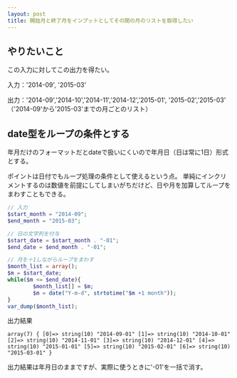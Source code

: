 ```yaml
---
layout: post
title: 開始月と終了月をインプットとしてその間の月のリストを取得したい
---
```


## やりたいこと

この入力に対してこの出力を得たい。

入力：'2014-09', '2015-03'

出力：'2014-09','2014-10','2014-11','2014-12','2015-01', '2015-02','2015-03'   
（'2014-09'から'2015-03'までの月ごとのリスト）

## date型をループの条件とする

年月だけのフォーマットだとdateで扱いにくいので年月日（日は常に1日）形式とする。

ポイントは日付でもループ処理の条件として使えるという点。
単純にインクリメントするのは数値を前提にしてしまいがちだけど、日や月を加算してループをまわすこともできる。

```php
// 入力
$start_month = "2014-09";
$end_month = "2015-03";

// 日の文字列を付与
$start_date = $start_month . "-01";
$end_date = $end_month . "-01";

// 月を＋1しながらループをまわす
$month_list = array();
$m = $start_date;
while($m <= $end_date){
        $month_list[] = $m;
        $m = date("Y-m-d", strtotime("$m +1 month"));
}
var_dump($month_list);
```


出力結果
```
array(7) { [0]=> string(10) "2014-09-01" [1]=> string(10) "2014-10-01" [2]=> string(10) "2014-11-01" [3]=> string(10) "2014-12-01" [4]=> string(10) "2015-01-01" [5]=> string(10) "2015-02-01" [6]=> string(10) "2015-03-01" }
```

出力結果は年月日のままですが、実際に使うときに'-01'を一括で消す。
